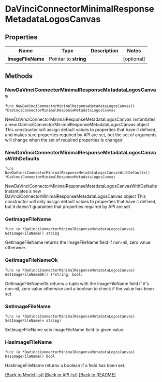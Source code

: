 # DaVinciConnectorMinimalResponseMetadataLogosCanvas

## Properties

Name | Type | Description | Notes
------------ | ------------- | ------------- | -------------
**ImageFileName** | Pointer to **string** |  | [optional] 

## Methods

### NewDaVinciConnectorMinimalResponseMetadataLogosCanvas

`func NewDaVinciConnectorMinimalResponseMetadataLogosCanvas() *DaVinciConnectorMinimalResponseMetadataLogosCanvas`

NewDaVinciConnectorMinimalResponseMetadataLogosCanvas instantiates a new DaVinciConnectorMinimalResponseMetadataLogosCanvas object
This constructor will assign default values to properties that have it defined,
and makes sure properties required by API are set, but the set of arguments
will change when the set of required properties is changed

### NewDaVinciConnectorMinimalResponseMetadataLogosCanvasWithDefaults

`func NewDaVinciConnectorMinimalResponseMetadataLogosCanvasWithDefaults() *DaVinciConnectorMinimalResponseMetadataLogosCanvas`

NewDaVinciConnectorMinimalResponseMetadataLogosCanvasWithDefaults instantiates a new DaVinciConnectorMinimalResponseMetadataLogosCanvas object
This constructor will only assign default values to properties that have it defined,
but it doesn't guarantee that properties required by API are set

### GetImageFileName

`func (o *DaVinciConnectorMinimalResponseMetadataLogosCanvas) GetImageFileName() string`

GetImageFileName returns the ImageFileName field if non-nil, zero value otherwise.

### GetImageFileNameOk

`func (o *DaVinciConnectorMinimalResponseMetadataLogosCanvas) GetImageFileNameOk() (*string, bool)`

GetImageFileNameOk returns a tuple with the ImageFileName field if it's non-nil, zero value otherwise
and a boolean to check if the value has been set.

### SetImageFileName

`func (o *DaVinciConnectorMinimalResponseMetadataLogosCanvas) SetImageFileName(v string)`

SetImageFileName sets ImageFileName field to given value.

### HasImageFileName

`func (o *DaVinciConnectorMinimalResponseMetadataLogosCanvas) HasImageFileName() bool`

HasImageFileName returns a boolean if a field has been set.


[[Back to Model list]](../README.md#documentation-for-models) [[Back to API list]](../README.md#documentation-for-api-endpoints) [[Back to README]](../README.md)


